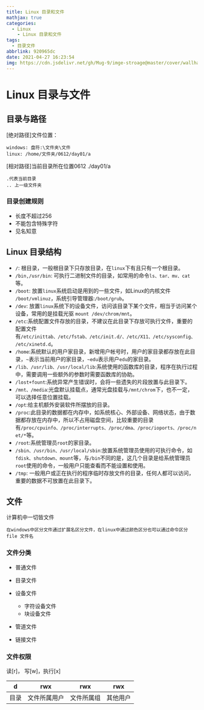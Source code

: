 ```yaml
---
title: Linux 目录和文件
mathjax: true
categories:
  - Linux
	- Linux 目录和文件
tags:
  - 目录文件
abbrlink: 920965dc
date: 2021-04-27 16:23:54
img: https://cdn.jsdelivr.net/gh/Mug-9/imge-stroage@master/cover/wallhaven-j3e31w.2qk9j7xtb2a0.jpg
---
```


# Linux 目录与文件

## 目录与路径

[绝对路径]文件位置： 

```
windows: 盘符:\文件夹\文件
linux: /home/文件夹/0612/day01/a
```

[相对路径]当前目录所在位置0612 ./day01/a 

```
.代表当前目录
.. 上一级文件夹
```

### 目录创建规则

- 长度不超过256
- 不能包含特殊字符
- 见名知意

## Linux 目录结构

- `/`: 根目录，一般根目录下只存放目录，在`linux`下有且只有一个根目录。
- `/bin,/usr/bin`: 可执行二进制文件的目录，如常用的命令`ls、tar、mv、cat`等。
- `/boot`: 放置`linux`系统启动是用到的一些文件，如Linux的内核文件 `/boot/vmlinuz`，系统引导管理器:`/boot/grub`。
- `/dev`: 放置`linux`系统下的设备文件，访问该目录下某个文件，相当于访问某个设备，常用的是挂载光驱 `mount /dev/chrom/mnt`。
- `/etc`:系统配置文件存放的目录，不建议在此目录下存放可执行文件，重要的配置文件有`/etc/inittab、/etc/fstab、/etc/init.d/、/etc/X11、/etc/sysconfig、/etc/xinetd.d`。
- `/home`:系统默认的用户家目录，新增用户帐号时，用户的家目录都存放在此目录，`~`表示当前用户的家目录，`~edu`表示用户`edu`的家目录。
- `/lib、/usr/lib、/usr/local/lib`:系统使用的函数库的目录，程序在执行过程中，需要调用一些额外的参数时需要函数库的协助。
- `/lost+fount`:系统异常产生错误时，会将一些遗失的片段放置与此目录下。
- `/mnt、/media`:光盘默认挂载点，通常光盘挂载与`/mnt/chrom`下，也不一定，可以选择任意位置挂载。
- `/opt`:给主机额外安装软件所摆放的目录。
- `/proc`:此目录的数据都在内存中，如系统核心、外部设备、网络状态，由于数据都存放在内存中，所以不占用磁盘空间，比较重要的目录有`/proc/cpuinfo、/proc/interrupts、/proc/dma、/proc/ioports、/proc/net/*`等。
- `/root`:系统管理员`root`的家目录。
- `/sbin、/usr/bin、/usr/local/sbin`:放置系统管理员使用的可执行命令，如`fdisk、shutdown、mount`等，与`/bin`不同的是，这几个目录是给系统管理员`root`使用的命令，一般用户只能查看而不能设置和使用。
- `/tmp`: 一般用户或正在执行的程序临时存放文件的目录，任何人都可以访问，重要的数据不可放置在此目录下。

## 文件

计算机中一切皆文件

```
在windows中区分文件通过扩展名区分文件，在linux中通过颜色区分也可以通过命令区分 file 文件名
```

### 文件分类

- 普通文件
- 目录文件
- 设备文件
  - 字符设备文件
  - 块设备文件

- 管道文件

- 链接文件

### 文件权限

读[r]， 写[w]，执行[x]

|  d   |     rwx      |    rwx     |   rwx    |
| :--: | :----------: | :--------: | :------: |
| 目录 | 文件所属用户 | 文件所属组 | 其他用户 |

